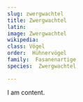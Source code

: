 ```yaml
---
slug: zwergwachtel
title: Zwergwachtel
latin:
image: Zwergwachtel
wikipedia: 
class: Vögel
order:  Hühnervögel
family:  Fasanenartige
species:  Zwergwachtel

---
```


I am content.
